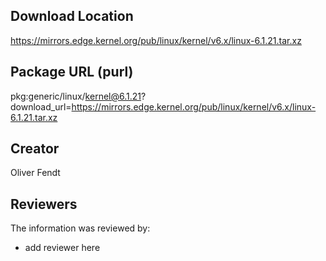## Download Location

https://mirrors.edge.kernel.org/pub/linux/kernel/v6.x/linux-6.1.21.tar.xz

## Package URL (purl)

pkg:generic/linux/kernel@6.1.21?download_url=https://mirrors.edge.kernel.org/pub/linux/kernel/v6.x/linux-6.1.21.tar.xz

## Creator

Oliver Fendt

## Reviewers

The information was reviewed by:

* add reviewer here
